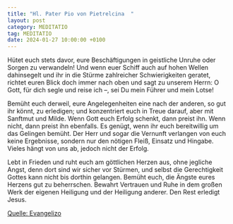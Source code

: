 ```yaml
---
title: "Hl. Pater Pio von Pietrelcina  "
layout: post
category: MEDITATIO
tag: MEDITATIO
date: 2024-01-27 10:00:00 +0100
---
```

Hütet euch stets davor, eure Beschäftigungen in geistliche Unruhe oder Sorgen zu verwandeln! Und wenn euer Schiff auch auf hohen Wellen dahinsegelt und ihr in die Stürme zahlreicher Schwierigkeiten geratet, richtet euren Blick doch immer nach oben und sagt zu unserem Herrn: O Gott, für dich segle und reise ich –, sei Du mein Führer und mein Lotse!

Bemüht euch derweil, eure Angelegenheiten eine nach der anderen, so gut ihr könnt, zu erledigen; und konzentriert euch in Treue darauf, aber mit Sanftmut und Milde.<!--more--> Wenn Gott euch Erfolg schenkt, dann preist ihn. Wenn nicht, dann preist ihn ebenfalls. Es genügt, wenn ihr euch bereitwillig um das Gelingen bemüht. Der Herr und sogar die Vernunft verlangen von euch keine Ergebnisse, sondern nur den nötigen Fleiß, Einsatz und Hingabe. Vieles hängt von uns ab, jedoch nicht der Erfolg.

Lebt in Frieden und ruht euch am göttlichen Herzen aus, ohne jegliche Angst, denn dort sind wir sicher vor Stürmen, und selbst die Gerechtigkeit Gottes kann nicht bis dorthin gelangen. Bemüht euch, die Ängste eures Herzens gut zu beherrschen. Bewahrt Vertrauen und Ruhe in dem großen Werk der eigenen Heiligung und der Heiligung anderer. Den Rest erledigt Jesus.


[Quelle: Evangelizo](https://evangeliumtagfuertag.org/DE/gospel)